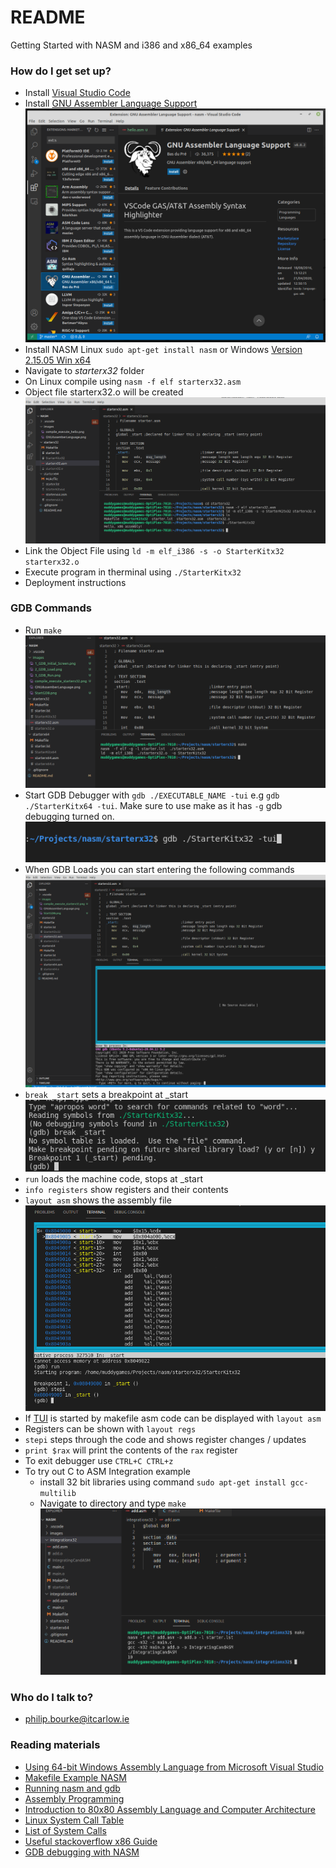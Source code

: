 # README #

Getting Started with NASM and i386 and x86_64 examples

### How do I get set up? ###

* Install [Visual Studio Code]("https://code.visualstudio.com/")
* Install [GNU Assembler Language Support]("https://marketplace.visualstudio.com/items?itemName=basdp.language-gas-x86")
![GNU ASM LANG](./images/GNUAssemberLanguage.png)  
* Install NASM Linux `sudo apt-get install nasm` or Windows [Version 2.15.05 Win x64](https://www.nasm.us/pub/nasm/releasebuilds/2.15.05/win64/)
* Navigate to *starterx32* folder
* On Linux compile using `nasm -f elf starterx32.asm`
* Object file starterx32.o will be created
![Compile and Execute](./images/compile_execute_starterx32.png)  
* Link the Object File using `ld -m elf_i386 -s -o StarterKitx32 starterx32.o`
* Execute program in therminal using `./StarterKitx32`
* Deployment instructions

### GDB Commands
* Run `make`<br/>
![Make](./images/make.png)<br/>
* Start GDB Debugger with `gdb ./EXECUTABLE_NAME -tui` e.g `gdb ./StarterKitx64 -tui`. Make sure to use make as it has `-g` gdb debugging turned on.<br/>
![Start GDB](./images/start_gdb.png)<br/>
* When GDB Loads you can start entering the following commands<br/>
![GDB Initial Screen](./images/1_GDB_Initial_Screen.png)<br/>
* `break _start` sets a breakpoint at _start <br/>
![GDB Load](./images/2_GDB_Load.png)<br/>
* `run` loads the machine code, stops at _start
* `info registers` show registers and their contents
* `layout asm` shows the assembly file<br/>
![GDB Run](./images/3_GDB_Run.png)<br/>
* If [TUI](https://sourceware.org/gdb/onlinedocs/gdb/TUI-Commands.html#TUI-Commands) is started by makefile asm code can be displayed with `layout asm`
* Registers can be shown with `layout regs`
* `stepi` steps through the code and shows register changes / updates
* `print $rax` will print the contents of the `rax` register
* To exit debugger use `CTRL+C CTRL+z`
* To try out C to ASM Integration example 
    * install 32 bit libraries using command `sudo apt-get install gcc-multilib`
    * Navigate to directory and type `make`
    ![GDB Load](./images/Integration.png)<br/>

### Who do I talk to? ###

* philip.bourke@itcarlow.ie

### Reading materials

* [Using 64-bit Windows Assembly Language from Microsoft Visual Studio](https://www.cs.uaf.edu/2017/fall/cs301/reference/nasm_vs/)
* [Makefile Example NASM](https://gist.github.com/hleonps/d2d1cb335ac8919991dc9a09954be7e8)
* [Running nasm and gdb](https://www.csee.umbc.edu/portal/help/nasm/nasm.shtml)
* [Assembly Programming](https://www.tutorialspoint.com/assembly_programming/)
* [Introduction to 80x80 Assembly Language and Computer Architecture](https://www.jblearning.com/catalog/productdetails/9781284036121)
* [Linux System Call Table](https://chromium.googlesource.com/chromiumos/docs/+/master/constants/syscalls.md)
* [List of System Calls](http://publicclu2.blogspot.com/2013/05/32-bit-linux-system-call-signal-errno.html)
* [Useful stackoverflow x86 Guide](https://stackoverflow.com/tags/x86/info)
* [GDB debugging with NASM](https://ncona.com/2019/12/debugging-assembly-with-gdb/)